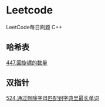 # Leetcode
LeetCode每日刷题 C++

## 哈希表
[447.回旋镖的数量](https://github.com/Songmg-Nwafu/Leetcode/blob/main/2021_Sep/Seq_13rd_447.md)

## 双指针
[524.通过删除字母匹配到字典里最长单词](https://github.com/Songmg-Nwafu/Leetcode/blob/main/2021_Sep/Seq_14th_524.md)